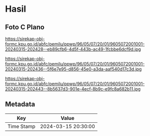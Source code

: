 # Hasil

## Foto C Plano

https://sirekap-obj-formc.kpu.go.id/abfc/pemilu/ppwp/96/05/07/20/01/9605072001001-20240315-202428--eb89cfb6-4d5f-443b-ac49-1fcbbe6dcf9d.jpg

https://sirekap-obj-formc.kpu.go.id/abfc/pemilu/ppwp/96/05/07/20/01/9605072001001-20240315-202436--5f6e7e95-d856-45e0-a3da-aaf540d17c3d.jpg

https://sirekap-obj-formc.kpu.go.id/abfc/pemilu/ppwp/96/05/07/20/01/9605072001001-20240315-202443--8b5637d3-901e-4ecf-8b9c-e9fc8a682b11.jpg


## Metadata

| Key        | Value               |
| ---------- | ------------------- |
| Time Stamp | 2024-03-15 20:30:00 |




